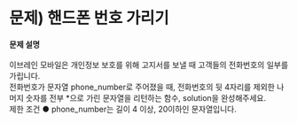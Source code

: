 # 문제) 핸드폰 번호 가리기
<strong>문제 설명</strong>
<br />
<br />
이브레인 모바일은 개인정보 보호를 위해 고지서를 보낼 때 고객들의 전화번호의 일부를
가립니다.
<br />
전화번호가 문자열 phone_number로 주어졌을 때, 전화번호의 뒷 4자리를 제외한 나머지
숫자를 전부 *으로 가린 문자열을 리턴하는 함수, solution을 완성해주세요.
<br />
제한 조건
● phone_number는 길이 4 이상, 20이하인 문자열입니다.
